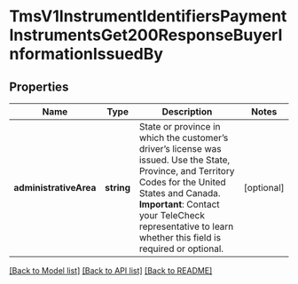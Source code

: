 # TmsV1InstrumentIdentifiersPaymentInstrumentsGet200ResponseBuyerInformationIssuedBy

## Properties
Name | Type | Description | Notes
------------ | ------------- | ------------- | -------------
**administrativeArea** | **string** | State or province in which the customer’s driver’s license was issued. Use the State, Province, and Territory Codes for the United States and Canada.  **Important**: Contact your TeleCheck representative to learn whether this field is required or optional. | [optional] 

[[Back to Model list]](../README.md#documentation-for-models) [[Back to API list]](../README.md#documentation-for-api-endpoints) [[Back to README]](../README.md)


